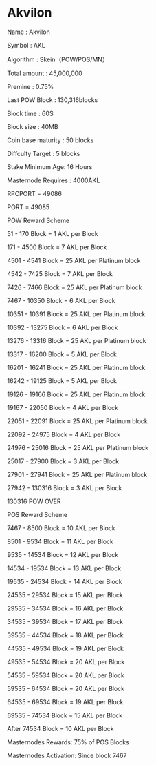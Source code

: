 # Akvilon
Name : Akvilon

Symbol : AKL

Algorithm : Skein（POW/POS/MN）

Total amount : 45,000,000

Premine : 0.75%

Last POW Block : 130,316blocks

Block time : 60S

Block size : 40MB

Coin base maturity :  50 blocks

Diffculty Target : 5 blocks

Stake Minimum Age: 16 Hours

Masternode Requires : 4000AKL

RPCPORT = 49086

PORT = 49085


POW Reward Scheme

51 - 170 Block = 1 AKL per Block

171 - 4500 Block = 7 AKL per Block
  
4501 - 4541 Block = 25 AKL per Platinum block

4542 - 7425 Block = 7 AKL per Block
  
7426 - 7466 Block = 25 AKL per Platinum block

7467 - 10350 Block = 6 AKL per Block

10351 - 10391 Block = 25 AKL per Platinum block

10392 - 13275 Block = 6 AKL per Block 
 
13276 - 13316 Block = 25 AKL per Platinum block

13317 - 16200 Block = 5 AKL per Block

16201 - 16241 Block = 25 AKL per Platinum block

16242 - 19125 Block = 5 AKL per Block

19126 - 19166 Block = 25 AKL per Platinum block

19167 - 22050 Block = 4 AKL per Block 
 
22051 - 22091 Block = 25 AKL per Platinum block

22092 - 24975 Block = 4 AKL per Block

24976 - 25016 Block = 25 AKL per Platinum block

25017 - 27900 Block = 3 AKL per Block

27901 - 27941 Block = 25 AKL per Platinum block

27942 - 130316 Block = 3 AKL per Block

130316 POW OVER

POS Reward Scheme

7467 - 8500 Block = 10 AKL per Block

8501 - 9534 Block = 11 AKL per Block 
 
9535 - 14534 Block = 12 AKL per Block  

14534 - 19534 Block = 13 AKL per Block
  
19535 - 24534 Block = 14 AKL per Block

24535 - 29534 Block = 15 AKL per Block
  
29535 - 34534 Block = 16 AKL per Block
  
34535 - 39534 Block = 17 AKL per Block  

39535 - 44534 Block = 18 AKL per Block

44535 - 49534 Block = 19 AKL per Block
  
49535 - 54534 Block = 20 AKL per Block
  
54535 - 59534 Block = 20 AKL per Block
  
59535 - 64534 Block = 20 AKL per Block

64535 - 69534 Block = 19 AKL per Block 
 
69535 - 74534 Block = 15 AKL per Block  

After 74534 Block = 10 AKL per Block


Masternodes Rewards: 75% of POS Blocks

Masternodes Activation: Since block 7467
